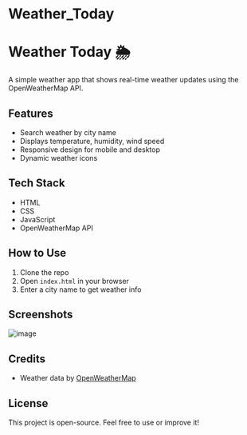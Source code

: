 # Weather_Today

# Weather Today 🌦️

A simple weather app that shows real-time weather updates using the OpenWeatherMap API.

## Features
- Search weather by city name
- Displays temperature, humidity, wind speed
- Responsive design for mobile and desktop
- Dynamic weather icons

## Tech Stack
- HTML
- CSS
- JavaScript
- OpenWeatherMap API

## How to Use
1. Clone the repo
2. Open `index.html` in your browser
3. Enter a city name to get weather info

## Screenshots
![image](https://github.com/user-attachments/assets/5242397c-0a9a-433c-bf9e-9927ffd7f1b0)


## Credits
- Weather data by [OpenWeatherMap](https://openweathermap.org/)

## License
This project is open-source. Feel free to use or improve it!
